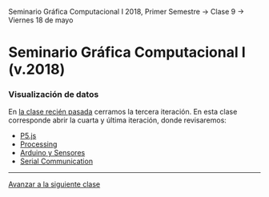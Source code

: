 Seminario Gráfica Computacional I 2018, Primer Semestre → Clase 9 → Viernes 18 de mayo

# Seminario Gráfica Computacional I (v.2018)

### Visualización de datos

En [la clase recién pasada](https://github.com/profesorfaco/dgp502_8/) cerramos la tercera iteración. En esta clase corresponde abrir la cuarta y última iteración, donde revisaremos: 

- [P5.js](https://p5js.org/es/)
- [Processing](https://processing.org/)
- [Arduino y Sensores](https://www.arduino.cc/) 
- [Serial Communication](https://itp.nyu.edu/physcomp/labs/labs-serial-communication/)

- - - - 

[Avanzar a la siguiente clase](https://github.com/profesorfaco/dgp502_10/)
